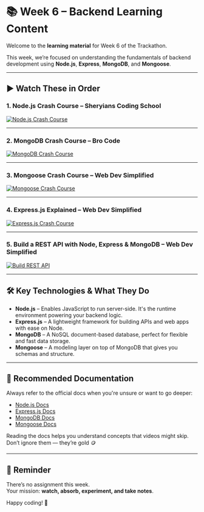 # 📚 Week 6 – Backend Learning Content

Welcome to the **learning material** for Week 6 of the Trackathon.

This week, we’re focused on understanding the fundamentals of backend development using **Node.js**, **Express**, **MongoDB**, and **Mongoose**.

---

## ▶️ Watch These in Order

### 1. Node.js Crash Course – Sheryians Coding School  
[![Node.js Crash Course](https://img.youtube.com/vi/Q-icS7yZz5k/hqdefault.jpg)](https://youtu.be/Q-icS7yZz5k?si=0VZr3l4SxM9kWfOA)

---

### 2. MongoDB Crash Course – Bro Code  
[![MongoDB Crash Course](https://img.youtube.com/vi/c2M-rlkkT5o/hqdefault.jpg)](https://youtu.be/c2M-rlkkT5o?si=miy1_7ZNjg-bMARx)

---

### 3. Mongoose Crash Course – Web Dev Simplified  
[![Mongoose Crash Course](https://img.youtube.com/vi/DZBGEVgL2eE/hqdefault.jpg)](https://youtu.be/DZBGEVgL2eE?si=Zvrxjx65BeCZYGKa)

---

### 4. Express.js Explained – Web Dev Simplified  
[![Express.js Crash Course](https://img.youtube.com/vi/SccSCuHhOw0/hqdefault.jpg)](https://youtu.be/SccSCuHhOw0?si=PgEdvziDqeOOlK0v)

---

### 5. Build a REST API with Node, Express & MongoDB – Web Dev Simplified  
[![Build REST API](https://img.youtube.com/vi/lY6icfhap2o/hqdefault.jpg)](https://youtu.be/lY6icfhap2o?si=AETPMPMPWlfiKECy)

---

## 🛠️ Key Technologies & What They Do

- **Node.js** – Enables JavaScript to run server-side. It's the runtime environment powering your backend logic.
- **Express.js** – A lightweight framework for building APIs and web apps with ease on Node.
- **MongoDB** – A NoSQL document-based database, perfect for flexible and fast data storage.
- **Mongoose** – A modeling layer on top of MongoDB that gives you schemas and structure.

---

## 📘 Recommended Documentation

Always refer to the official docs when you're unsure or want to go deeper:

- [Node.js Docs](https://nodejs.org/en/docs)
- [Express.js Docs](https://expressjs.com/)
- [MongoDB Docs](https://www.mongodb.com/docs/)
- [Mongoose Docs](https://mongoosejs.com/docs/)

Reading the docs helps you understand concepts that videos might skip. Don’t ignore them — they’re gold 🪙

---

## 💬 Reminder

There’s no assignment this week.  
Your mission: **watch, absorb, experiment, and take notes**.

Happy coding! 🎯

